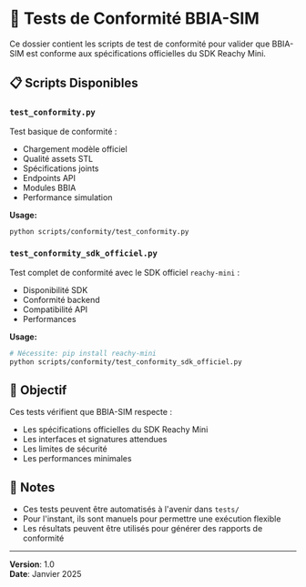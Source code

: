 # 🧪 Tests de Conformité BBIA-SIM

Ce dossier contient les scripts de test de conformité pour valider que BBIA-SIM est conforme aux spécifications officielles du SDK Reachy Mini.

## 📋 Scripts Disponibles

### `test_conformity.py`
Test basique de conformité :
- Chargement modèle officiel
- Qualité assets STL
- Spécifications joints
- Endpoints API
- Modules BBIA
- Performance simulation

**Usage:**
```bash
python scripts/conformity/test_conformity.py
```

### `test_conformity_sdk_officiel.py`
Test complet de conformité avec le SDK officiel `reachy-mini` :
- Disponibilité SDK
- Conformité backend
- Compatibilité API
- Performances

**Usage:**
```bash
# Nécessite: pip install reachy-mini
python scripts/conformity/test_conformity_sdk_officiel.py
```

## 🎯 Objectif

Ces tests vérifient que BBIA-SIM respecte :
- Les spécifications officielles du SDK Reachy Mini
- Les interfaces et signatures attendues
- Les limites de sécurité
- Les performances minimales

## 📝 Notes

- Ces tests peuvent être automatisés à l'avenir dans `tests/`
- Pour l'instant, ils sont manuels pour permettre une exécution flexible
- Les résultats peuvent être utilisés pour générer des rapports de conformité

---

**Version**: 1.0  
**Date**: Janvier 2025

